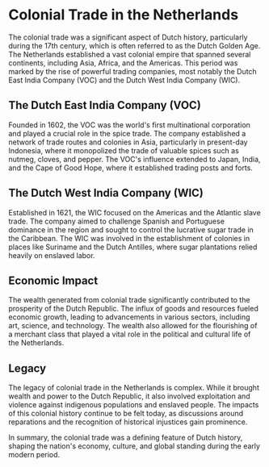 # Colonial Trade in the Netherlands

The colonial trade was a significant aspect of Dutch history, particularly during the 17th century, which is often referred to as the Dutch Golden Age. The Netherlands established a vast colonial empire that spanned several continents, including Asia, Africa, and the Americas. This period was marked by the rise of powerful trading companies, most notably the Dutch East India Company (VOC) and the Dutch West India Company (WIC).

## The Dutch East India Company (VOC)

Founded in 1602, the VOC was the world's first multinational corporation and played a crucial role in the spice trade. The company established a network of trade routes and colonies in Asia, particularly in present-day Indonesia, where it monopolized the trade of valuable spices such as nutmeg, cloves, and pepper. The VOC's influence extended to Japan, India, and the Cape of Good Hope, where it established trading posts and forts.

## The Dutch West India Company (WIC)

Established in 1621, the WIC focused on the Americas and the Atlantic slave trade. The company aimed to challenge Spanish and Portuguese dominance in the region and sought to control the lucrative sugar trade in the Caribbean. The WIC was involved in the establishment of colonies in places like Suriname and the Dutch Antilles, where sugar plantations relied heavily on enslaved labor.

## Economic Impact

The wealth generated from colonial trade significantly contributed to the prosperity of the Dutch Republic. The influx of goods and resources fueled economic growth, leading to advancements in various sectors, including art, science, and technology. The wealth also allowed for the flourishing of a merchant class that played a vital role in the political and cultural life of the Netherlands.

## Legacy

The legacy of colonial trade in the Netherlands is complex. While it brought wealth and power to the Dutch Republic, it also involved exploitation and violence against indigenous populations and enslaved people. The impacts of this colonial history continue to be felt today, as discussions around reparations and the recognition of historical injustices gain prominence.

In summary, the colonial trade was a defining feature of Dutch history, shaping the nation's economy, culture, and global standing during the early modern period.